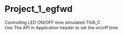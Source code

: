 # Project_1_egfwd
Controlling LED ON/OFF time simulated TIVA_C
</br>
Use The API in Application header to set the on/off time
